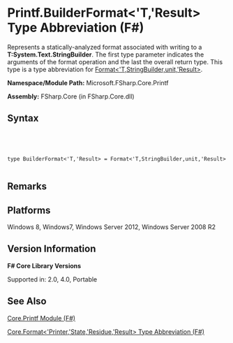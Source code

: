# Printf.BuilderFormat<'T,'Result> Type Abbreviation (F#)

Represents a statically-analyzed format associated with writing to a **T:System.Text.StringBuilder**. The first type parameter indicates the arguments of the format operation and the last the overall return type. This type is a type abbreviation for [Format&lt;'T,StringBuilder,unit,'Result&gt;](http://msdn.microsoft.com/en-us/library/470f484f-a026-40af-8f8c-1e3aaf013bdc).

**Namespace/Module Path:** Microsoft.FSharp.Core.Printf

**Assembly:** FSharp.Core (in FSharp.Core.dll)


## Syntax



```




type BuilderFormat<'T,'Result> = Format<'T,StringBuilder,unit,'Result>


```





## Remarks

## Platforms
Windows 8, Windows7, Windows Server 2012, Windows Server 2008 R2


## Version Information
**F# Core Library Versions**

Supported in: 2.0, 4.0, Portable




## See Also
[Core.Printf Module &#40;F&#35;&#41;](Core.Printf-Module-%5BFSharp%5D.md)

[Core.Format&#60;'Printer,'State,'Residue,'Result&#62; Type Abbreviation &#40;F&#35;&#41;](Core.Format%5B%27Printer%2C%27State%2C%27Residue%2C%27Result%5D-Type-Abbreviation-%5BFSharp%5D.md)


